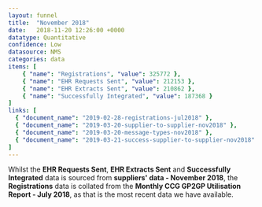 ```yaml
---
layout: funnel
title:  "November 2018"
date:   2018-11-20 12:26:00 +0000
datatype: Quantitative
confidence: Low
datasource: NMS
categories: data
items: [
    { "name": "Registrations", "value": 325772 },
    { "name": "EHR Requests Sent", "value": 212153 },
    { "name": "EHR Extracts Sent", "value": 210862 },
    { "name": "Successfully Integrated", "value": 187368 }
]
links: [
  { "document_name": "2019-02-28-registrations-jul2018" },
  { "document_name": "2019-03-20-supplier-to-supplier-nov2018" },
  { "document_name": "2019-03-20-message-types-nov2018" },
  { "document_name": "2019-03-21-success-supplier-to-supplier-nov2018" }
] 
---
```

Whilst the **EHR Requests Sent**, **EHR Extracts Sent** and **Successfully Integrated** data is sourced from **suppliers' data - November 2018**, the **Registrations** data is collated from the **Monthly CCG GP2GP Utilisation Report - July 2018**, as that is the most recent data we have available.

